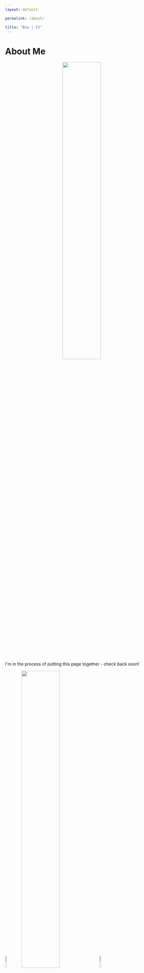 ```yaml
---
layout: default

permalink: /about/

title: "Bio | CV"
---
```



# About Me

<div style="text-align:center"><img src="https://benjburgess.github.io/assets/Screenshot_20211012-190225_Gallery2.jpg" width="50%"/></div>
<br />
I'm in the process of putting this page together - check back soon!
<br />
<p float="center">
  <img src="https://benjburgess.github.io/assets/CV_View.png" width="10%"/>
  <img src="https://benjburgess.github.io/assets/Screenshot_20211012-190225_Gallery2.jpg" width="50%"/> 
  <img src="https://benjburgess.github.io/assets/CV_Download.png" width="10%"/>
</p>
